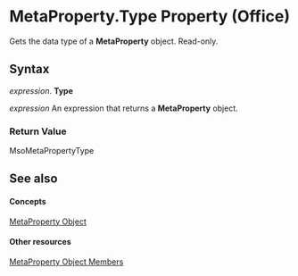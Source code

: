 
# MetaProperty.Type Property (Office)

Gets the data type of a  **MetaProperty** object. Read-only.


## Syntax

 _expression_. **Type**

 _expression_ An expression that returns a **MetaProperty** object.


### Return Value

MsoMetaPropertyType


## See also


#### Concepts


[MetaProperty Object](4379d183-9b80-92d8-1dd0-ac9be400e366.md)
#### Other resources


[MetaProperty Object Members](97df3875-dd87-03b8-44f6-a8804d5ee1bd.md)
